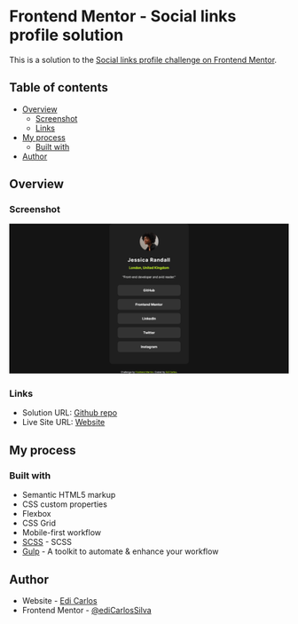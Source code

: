 # Frontend Mentor - Social links profile solution

This is a solution to the [Social links profile challenge on Frontend Mentor](https://www.frontendmentor.io/challenges/social-links-profile-UG32l9m6dQ).

## Table of contents

- [Overview](#overview)
  - [Screenshot](#screenshot)
  - [Links](#links)
- [My process](#my-process)
  - [Built with](#built-with)
- [Author](#author)

## Overview

### Screenshot

![Screenshot](./screenshot.png)

### Links

- Solution URL: [Github repo](https://github.com/ediCarlosSilva/social-links-profile-challenge)
- Live Site URL: [Website](https://edicarlossilva.github.io/social-links-profile-challenge/)

## My process

### Built with

- Semantic HTML5 markup
- CSS custom properties
- Flexbox
- CSS Grid
- Mobile-first workflow
- [SCSS](https://sass-lang.com/) - SCSS
- [Gulp](https://gulpjs.com/) - A toolkit to automate & enhance your workflow

## Author

- Website - [Edi Carlos](https://edicarlossilva.github.io)
- Frontend Mentor - [@ediCarlosSilva](https://www.frontendmentor.io/profile/ediCarlosSilva)
